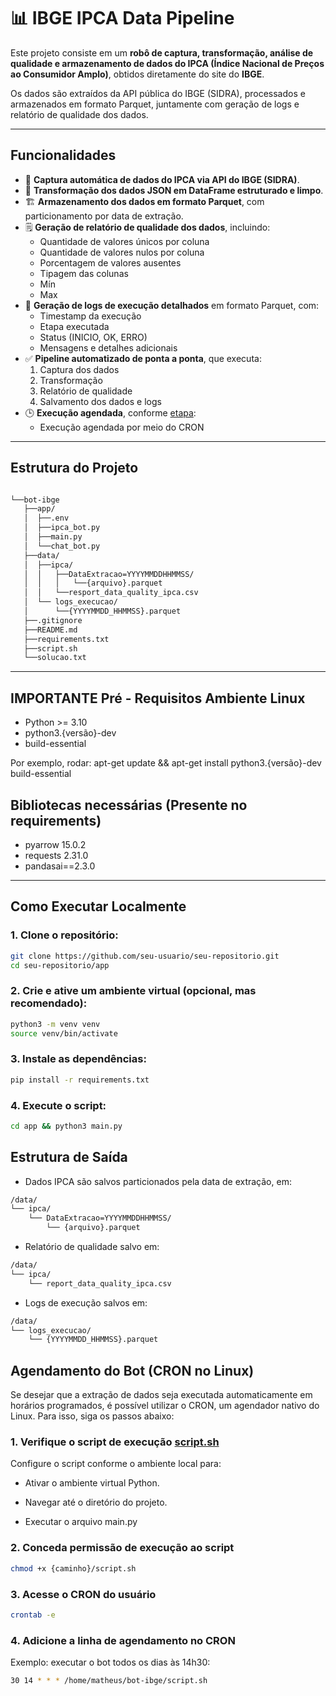 # 📊 IBGE IPCA Data Pipeline

Este projeto consiste em um **robô de captura, transformação, análise de qualidade e armazenamento de dados do IPCA (Índice Nacional de Preços ao Consumidor Amplo)**, obtidos diretamente do site do **IBGE**.

Os dados são extraídos da API pública do IBGE (SIDRA), processados e armazenados em formato Parquet, juntamente com geração de logs e relatório de qualidade dos dados.

---

##  Funcionalidades

- 🔗 **Captura automática de dados do IPCA via API do IBGE (SIDRA)**.
- 🔄 **Transformação dos dados JSON em DataFrame estruturado e limpo**.
- 🏗️ **Armazenamento dos dados em formato Parquet**, com particionamento por data de extração.
- 🗒️ **Geração de relatório de qualidade dos dados**, incluindo:
  - Quantidade de valores únicos por coluna
  - Quantidade de valores nulos por coluna
  - Porcentagem de valores ausentes
  - Tipagem das colunas
  - Mín
  - Max
- 📑 **Geração de logs de execução detalhados** em formato Parquet, com:
  - Timestamp da execução
  - Etapa executada
  - Status (INICIO, OK, ERRO)
  - Mensagens e detalhes adicionais
- ✅ **Pipeline automatizado de ponta a ponta**, que executa:
  1. Captura dos dados
  2. Transformação
  3. Relatório de qualidade
  4. Salvamento dos dados e logs
- 🕒 **Execução agendada**, conforme [etapa](https://github.com/matheu-spereira/bot-ibge?tab=readme-ov-file#agendamento-do-bot-cron-no-linux):
  - Execução agendada por meio do CRON


---

##  Estrutura do Projeto
```bash

└──bot-ibge
   ├──app/
   │  ├──.env
   │  ├──ipca_bot.py 
   │  ├──main.py 
   │  └──chat_bot.py
   ├──data/
   │  ├──ipca/ 
   │  │   ├──DataExtracao=YYYYMMDDHHMMSS/ 
   │  │   │   └──{arquivo}.parquet
   │  │   └──resport_data_quality_ipca.csv
   │  └── logs_execucao/ 
   │      └──{YYYYMMDD_HHMMSS}.parquet
   ├──.gitignore
   ├──README.md 
   ├──requirements.txt
   ├──script.sh
   └──solucao.txt

```


---
## **IMPORTANTE** Pré - Requisitos Ambiente Linux
- Python >= 3.10
- python3.{versão}-dev
- build-essential

Por exemplo, rodar: apt-get update && apt-get install python3.{versão}-dev build-essential


##  Bibliotecas necessárias (Presente no requirements)

- pyarrow 15.0.2
- requests 2.31.0
- pandasai==2.3.0
---

## Como Executar Localmente

### 1. Clone o repositório:

```bash
git clone https://github.com/seu-usuario/seu-repositorio.git
cd seu-repositorio/app
```

### 2. Crie e ative um ambiente virtual (opcional, mas recomendado):

```bash
python3 -m venv venv
source venv/bin/activate  
```

### 3. Instale as dependências:

```bash
pip install -r requirements.txt 
```

### 4. Execute o script:

```bash
cd app && python3 main.py
```

## Estrutura de Saída
- Dados IPCA são salvos particionados pela data de extração, em:

```bash
/data/
└── ipca/
    └── DataExtracao=YYYYMMDDHHMMSS/
        └── {arquivo}.parquet
```

- Relatório de qualidade salvo em:
```bash
/data/
└── ipca/
    └── report_data_quality_ipca.csv
```

- Logs de execução salvos em:
```bash
/data/
└── logs_execucao/
    └── {YYYYMMDD_HHMMSS}.parquet
```

## Agendamento do Bot (CRON no Linux)
Se desejar que a extração de dados seja executada automaticamente em horários programados, é possível utilizar o CRON, um agendador nativo do Linux. Para isso, siga os passos abaixo:

### 1. Verifique o script de execução [script.sh](https://github.com/matheu-spereira/bot-ibge/blob/main/script.sh)

Configure o script conforme o ambiente local para:

* Ativar o ambiente virtual Python.

* Navegar até o diretório do projeto.

* Executar o arquivo main.py

### 2. Conceda permissão de execução ao script
```bash
chmod +x {caminho}/script.sh
```

### 3. Acesse o CRON do usuário
```bash
crontab -e
```

### 4. Adicione a linha de agendamento no CRON
Exemplo: executar o bot todos os dias às 14h30:
```bash
30 14 * * * /home/matheus/bot-ibge/script.sh
```
